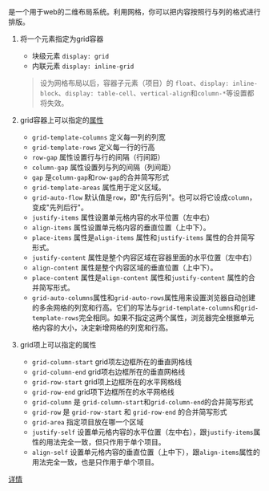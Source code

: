 是一个用于web的二维布局系统。利用网格，你可以把内容按照行与列的格式进行排版。

1. 将一个元素指定为grid容器
	- 块级元素 `display: grid`
	- 内联元素 `display: inline-grid`
	
	>设为网格布局以后，容器子元素（项目）的 `float`、`display: inline-block`、`display: table-cell`、`vertical-align`和`column-*`等设置都将失效。

2. grid容器上可以指定的[属性](https://www.ruanyifeng.com/blog/2019/03/grid-layout-tutorial.html)
	- `grid-template-columns` 定义每一列的列宽
	- `grid-template-rows` 定义每一行的行高
	- `row-gap` 属性设置行与行的间隔（行间距）
	- `column-gap` 属性设置列与列的间隔（列间距）
	- `gap` 是`column-gap`和`row-gap`的合并简写形式
	- `grid-template-areas` 属性用于定义区域。
	- `grid-auto-flow` 默认值是`row`，即"先行后列"。也可以将它设成`column`，变成"先列后行"。
	- `justify-items` 属性设置单元格内容的水平位置（左中右）
	- `align-items` 属性设置单元格内容的垂直位置（上中下）。
	- `place-items` 属性是`align-items` 属性和`justify-items` 属性的合并简写形式。
	- `justify-content` 属性是整个内容区域在容器里面的水平位置（左中右）
	- `align-content` 属性是整个内容区域的垂直位置（上中下）。
	- `place-content` 属性是`align-content` 属性和`justify-content` 属性的合并简写形式。
	- `grid-auto-columns`属性和`grid-auto-rows`属性用来设置浏览器自动创建的多余网格的列宽和行高。它们的写法与`grid-template-columns`和`grid-template-rows`完全相同。如果不指定这两个属性，浏览器完全根据单元格内容的大小，决定新增网格的列宽和行高。
	
3. grid项上可以指定的属性
	- `grid-column-start` grid项左边框所在的垂直网格线
	- `grid-column-end` grid项右边框所在的垂直网格线
	- `grid-row-start` grid项上边框所在的水平网格线
	- `grid-row-end` grid项下边框所在的水平网格线
	- `grid-column` 是 `grid-column-start`和`grid-column-end`的合并简写形式
	- `grid-row` 是 `grid-row-start` 和 `grid-row-end` 的合并简写形式
	- `grid-area` 指定项目放在哪一个区域
	- `justify-self` 设置单元格内容的水平位置（左中右），跟`justify-items`属性的用法完全一致，但只作用于单个项目。
	- `align-self` 设置单元格内容的垂直位置（上中下），跟`align-items`属性的用法完全一致，也是只作用于单个项目。


[详情](https://www.youtube.com/watch?v=6weNTVC1oik)